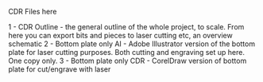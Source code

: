 CDR Files here

1 - CDR Outline - the general outline of the whole project, to scale. From here you can export bits and pieces to laser cutting etc, an overview schematic
2 - Bottom plate only AI - Adobe Illustrator version of the bottom plate for laser cutting purposes. Both cutting and engraving set up here. One copy only.
3 - Bottom plate only CDR - CorelDraw version of bottom plate for cut/engrave with laser
